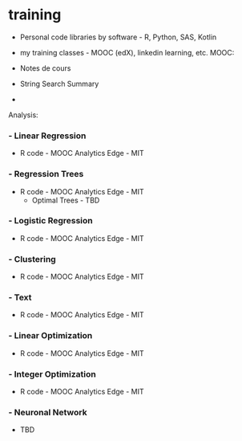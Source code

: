 # training

- Personal code libraries by software - R, Python, SAS, Kotlin
- my training classes - MOOC (edX), linkedin learning, etc.
MOOC:

- Notes de cours
- String Search Summary
- 

Analysis:
### - Linear Regression
  - R code - MOOC Analytics Edge - MIT
### - Regression Trees
  - R code - MOOC Analytics Edge - MIT
    - Optimal Trees - TBD
### - Logistic Regression
  - R code - MOOC Analytics Edge - MIT
### - Clustering
  - R code - MOOC Analytics Edge - MIT
### - Text
  - R code - MOOC Analytics Edge - MIT
### - Linear Optimization 
  - R code - MOOC Analytics Edge - MIT
### - Integer Optimization 
  - R code - MOOC Analytics Edge - MIT
### - Neuronal Network
  - TBD
